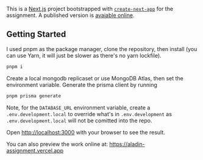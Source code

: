 This is a [Next.js](https://nextjs.org/) project bootstrapped with [`create-next-app`](https://github.com/vercel/next.js/tree/canary/packages/create-next-app) for the assignment. A published version is [avaiable online](https://aladin-assignment.vercel.app).

## Getting Started

I used pnpm as the package manager, clone the repository, then install (you can use Yarn, it will just be slower as there's no yarn lockfile).

```bash
pnpm i
```

Create a local mongodb replicaset or use MongoDB Atlas, then set the environment variable. Generate the prisma client by running

```bash
pnpm prisma generate
```

Note, for the `DATABASE_URL` environment variable, create a `.env.development.local` to override what's in `.env.development` as `.env.development.local` will not be comitted into the repo.

Open [http://localhost:3000](http://localhost:3000) with your browser to see the result.

You can also preview the work online at: https://aladin-assignment.vercel.app
